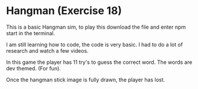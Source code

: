 # Hangman (Exercise 18)

This is a basic Hangman sim, to play this download the file and enter npm start in the terminal.

I am still learning how to code, the code is very basic. I had to do a lot of research and watch a few videos. 

In this game the player has 11 try's to guess the correct word. The words are dev themed. (For fun).

Once the hangman stick image is fully drawn, the player has lost.